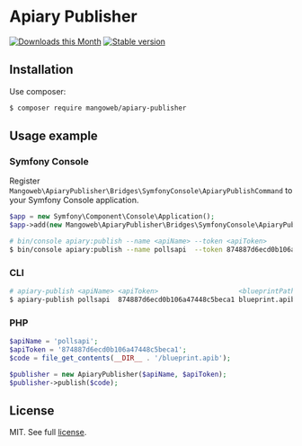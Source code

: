 # Apiary Publisher

[![Downloads this Month](https://img.shields.io/packagist/dm/mangoweb/apiary-publisher.svg)](https://packagist.org/packages/mangoweb/apiary-publisher)
[![Stable version](http://img.shields.io/packagist/v/mangoweb/apiary-publisher.svg)](https://packagist.org/packages/mangoweb/apiary-publisher)


## Installation

Use composer:

```bash
$ composer require mangoweb/apiary-publisher
```


## Usage example

### Symfony Console

Register `Mangoweb\ApiaryPublisher\Bridges\SymfonyConsole\ApiaryPublishCommand` to your Symfony Console application.

```php
$app = new Symfony\Component\Console\Application();
$app->add(new Mangoweb\ApiaryPublisher\Bridges\SymfonyConsole\ApiaryPublishCommand);
```

```bash
# bin/console apiary:publish --name <apiName> --token <apiToken>                    <blueprintPath>
$ bin/console apiary:publish --name pollsapi  --token 874887d6ecd0b106a47448c5beca1 blueprint.apib
```

### CLI

```bash
# apiary-publish <apiName> <apiToken>                    <blueprintPath>
$ apiary-publish pollsapi  874887d6ecd0b106a47448c5beca1 blueprint.apib
```

### PHP

```php
$apiName = 'pollsapi';
$apiToken = '874887d6ecd0b106a47448c5beca1';
$code = file_get_contents(__DIR__ . '/blueprint.apib');

$publisher = new ApiaryPublisher($apiName, $apiToken);
$publisher->publish($code);
```


## License

MIT. See full [license](license.md).
